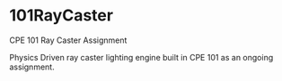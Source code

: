 101RayCaster
============

CPE 101 Ray Caster Assignment

Physics Driven ray caster lighting engine built in CPE 101 as an ongoing assignment.
